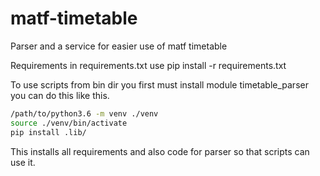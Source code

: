 # matf-timetable
Parser and a service for easier use of matf timetable 

Requirements in requirements.txt
use pip install -r requirements.txt

To use scripts from bin dir you first must install module timetable_parser
you can do this like this.
```bash
/path/to/python3.6 -m venv ./venv
source ./venv/bin/activate
pip install .lib/
```

This installs all requirements and also code for parser so that scripts can
use it.
